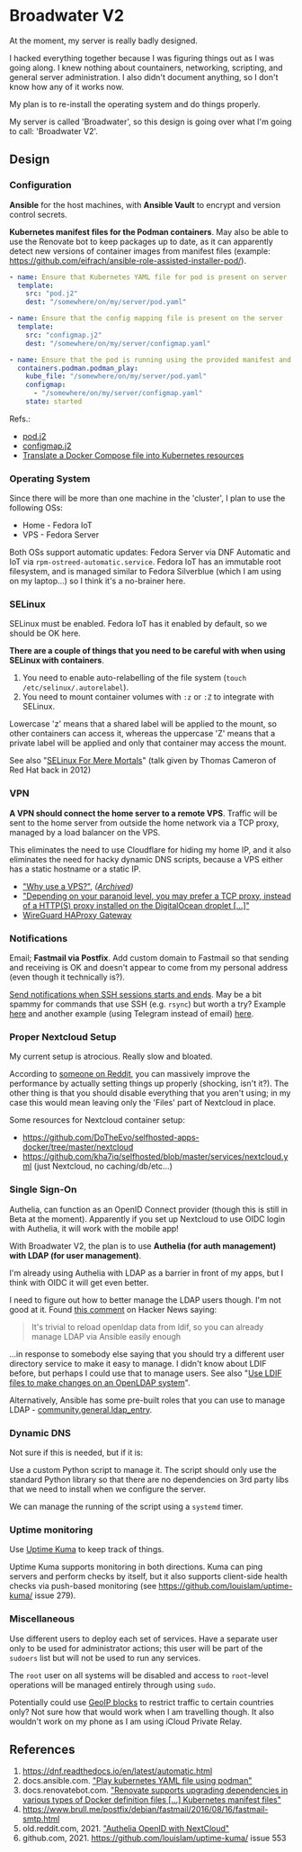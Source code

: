 # Broadwater V2

At the moment, my server is really badly designed.

I hacked everything together because I was figuring things out as I was going along. I knew nothing about countainers, networking, scripting, and general server administration. I also didn't document anything, so I don't know how any of it works now.

My plan is to re-install the operating system and do things properly.

My server is called 'Broadwater', so this design is going over what I'm going to call: 'Broadwater V2'.

## Design

### Configuration

**Ansible** for the host machines, with **Ansible Vault** to encrypt and version control secrets.

**Kubernetes manifest files for the Podman containers**. May also be able to use the Renovate bot to keep packages up to date, as it can apparently detect new versions of container images from manifest files (example: https://github.com/eifrach/ansible-role-assisted-installer-pod/).

```yaml
- name: Ensure that Kubernetes YAML file for pod is present on server
  template:
    src: "pod.j2"
    dest: "/somewhere/on/my/server/pod.yaml"

- name: Ensure that the config mapping file is present on the server
  template:
    src: "configmap.j2"
    dest: "/somewhere/on/my/server/configmap.yaml"

- name: Ensure that the pod is running using the provided manifest and configuration
  containers.podman.podman_play:
    kube_file: "/somewhere/on/my/server/pod.yaml"
    configmap: 
      - "/somewhere/on/my/server/configmap.yaml"
    state: started
```

Refs.:

- [pod.j2](https://github.com/eifrach/ansible-role-assisted-installer-pod/blob/ac0cca8ce1ecc7b2d433b20f3a22d980dbe63d25/templates/pod.j2)
- [configmap.j2](https://github.com/eifrach/ansible-role-assisted-installer-pod/blob/ac0cca8ce1ecc7b2d433b20f3a22d980dbe63d25/templates/configmap.j2)
- [Translate a Docker Compose file into Kubernetes resources](https://kubernetes.io/docs/tasks/configure-pod-container/translate-compose-kubernetes/)

### Operating System

Since there will be more than one machine in the 'cluster', I plan to use the following OSs:

- Home - Fedora IoT
- VPS - Fedora Server

Both OSs support automatic updates: Fedora Server via DNF Automatic and IoT via `rpm-ostreed-automatic.service`. Fedora IoT has an immutable root filesystem, and is managed similar to Fedora Silverblue (which I am using on my laptop...) so I think it's a no-brainer here.

### SELinux

SELinux must be enabled. Fedora IoT has it enabled by default, so we should be OK here.

**There are a couple of things that you need to be careful with when using SELinux with containers**.

1. You need to enable auto-relabelling of the file system (`touch /etc/selinux/.autorelabel`).
2. You need to mount container volumes with `:z` or `:Z` to integrate with SELinux.

Lowercase 'z' means that a shared label will be applied to the mount, so other containers can access it, whereas the uppercase 'Z' means that a private label will be applied and only that container may access the mount.

See also "[SELinux For Mere Mortals](https://www.youtube.com/watch?v=MxjenQ31b70)" (talk given by Thomas Cameron of Red Hat back in 2012)

### VPN

**A VPN should connect the home server to a remote VPS**. Traffic will be sent to the home server from outside the home network via a TCP proxy, managed by a load balancer on the VPS.

This eliminates the need to use Cloudflare for hiding my home IP, and it also eliminates the need for hacky dynamic DNS scripts, because a VPS either has a static hostname or a static IP.

- ["Why use a VPS?"](https://old.reddit.com/r/selfhosted/comments/i6jo44/why_use_a_vps/g0w9bjl/), _([Archived](https://web.archive.org/web/20220703093236/https://old.reddit.com/r/selfhosted/comments/i6jo44/why_use_a_vps/g0w9bjl/))_
- ["Depending on your paranoid level, you may prefer a TCP proxy, instead of a HTTP(S) proxy installed on the DigitalOcean droplet [...]"](https://old.reddit.com/r/selfhosted/comments/ndugg5/reverse_proxy_noob_wanting_to_learn/gycvkc5/)
- [WireGuard HAProxy Gateway](https://theorangeone.net/posts/wireguard-haproxy-gateway/)

### Notifications

Email; **Fastmail via Postfix**. Add custom domain to Fastmail so that sending and receiving is OK and doesn't appear to come from my personal address (even though it technically is?).

[Send notifications when SSH sessions starts and ends](https://old.reddit.com/r/selfhosted/comments/mihcl2/checklist_for_hardening_a_linux_vps/gt4vvev/). May be a bit spammy for commands that use SSH (e.g. `rsync`) but worth a try? Example [here](https://askubuntu.com/questions/179889/how-do-i-set-up-an-email-alert-when-a-ssh-login-is-successful) and another example (using Telegram instead of email) [here](https://blog.tommyku.com/blog/send-telegram-notification-on-ssh-login/).

### Proper Nextcloud Setup

My current setup is atrocious. Really slow and bloated.

According to [someone on Reddit](https://old.reddit.com/r/selfhosted/comments/mbc2uz/leaving_nextcloud_from_heaven_to_the_depths_of/gry2cpz/), you can massively improve the performance by actually setting things up properly (shocking, isn't it?). The other thing is that you should disable everything that you aren't using; in my case this would mean leaving only the 'Files' part of Nextcloud in place.

Some resources for Nextcloud container setup:

- https://github.com/DoTheEvo/selfhosted-apps-docker/tree/master/nextcloud
- https://github.com/kha7iq/selfhosted/blob/master/services/nextcloud.yml (just Nextcloud, no caching/db/etc...)

### Single Sign-On

Authelia, can function as an OpenID Connect provider (though this is still in Beta at the moment). Apparently if you set up Nextcloud to use OIDC login with Authelia, it will work with the mobile app!

With Broadwater V2, the plan is to use **Authelia (for auth management) with LDAP (for user management)**.

I'm already using Authelia with LDAP as a barrier in front of my apps, but I think with OIDC it will get even better.

I need to figure out how to better manage the LDAP users though. I'm not good at it. Found [this comment](https://news.ycombinator.com/item?id=32056659) on Hacker News saying:

> It's trivial to reload openldap data from ldif, so you can already manage LDAP via Ansible easily enough

...in response to somebody else saying that you should try a different user directory service to make it easy to manage. I didn't know about LDIF before, but perhaps I could use that to manage users. See also "[Use LDIF files to make changes on an OpenLDAP system](https://www.digitalocean.com/community/tutorials/how-to-use-ldif-files-to-make-changes-to-an-openldap-system)".

Alternatively, Ansible has some pre-built roles that you can use to manage LDAP - [community.general.ldap_entry](https://docs.ansible.com/ansible/latest/collections/community/general/ldap_entry_module.html).

### Dynamic DNS

Not sure if this is needed, but if it is:

Use a custom Python script to manage it. The script should only use the standard Python library so that there are no dependencies on 3rd party libs that we need to install when we configure the server.

We can manage the running of the script using a `systemd` timer.

### Uptime monitoring

Use [Uptime Kuma](https://uptime.kuma.pet/) to keep track of things.

Uptime Kuma supports monitoring in both directions. Kuma can ping servers and perform checks by itself, but it also supports client-side health checks via push-based monitoring (see https://github.com/louislam/uptime-kuma/ issue 279).

### Miscellaneous

Use different users to deploy each set of services. Have a separate user only to be used for administrator actions; this user will be part of the `sudoers` list but will not be used to run any services.

The `root` user on all systems will be disabled and access to `root`-level operations will be managed entirely through using `sudo`.

Potentially could use [GeoIP blocks](https://www.ipdeny.com/ipblocks/) to restrict traffic to certain countries only? Not sure how that would work when I am travelling though. It also wouldn't work on my phone as I am using iCloud Private Relay.

## References

1. https://dnf.readthedocs.io/en/latest/automatic.html
2. docs.ansible.com. ["Play kubernetes YAML file using podman"](https://docs.ansible.com/ansible/latest/collections/containers/podman/podman_play_module.html)
3. docs.renovatebot.com. ["Renovate supports upgrading dependencies in various types of Docker definition files [...] Kubernetes manifest files"](https://docs.renovatebot.com/docker/)
4. https://www.brull.me/postfix/debian/fastmail/2016/08/16/fastmail-smtp.html
5. old.reddit.com, 2021. ["Authelia OpenID with NextCloud"](https://old.reddit.com/r/selfhosted/comments/r4zk43/authelia_openid_with_nextcloud/)
6. github.com, 2021. https://github.com/louislam/uptime-kuma/ issue 553
